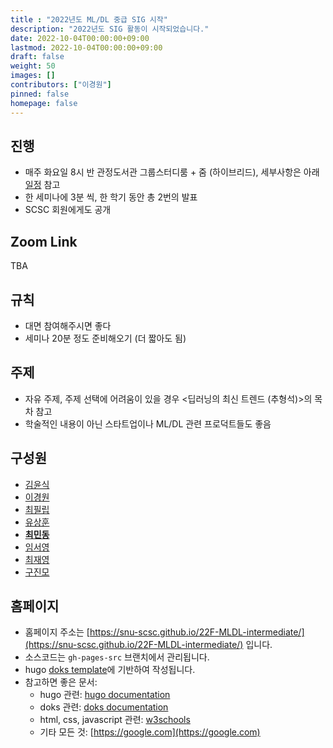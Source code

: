 ```yaml
---
title : "2022년도 ML/DL 중급 SIG 시작"
description: "2022년도 SIG 활동이 시작되었습니다."
date: 2022-10-04T00:00:00+09:00
lastmod: 2022-10-04T00:00:00+09:00
draft: false
weight: 50
images: []
contributors: ["이경원"]
pinned: false
homepage: false
---
```


## 진행

- 매주 화요일 8시 반 관정도서관 그룹스터디룸 + 줌 (하이브리드), 세부사항은 아래 [일정](#일정) 참고
- 한 세미나에 3분 씩, 한 학기 동안 총 2번의 발표
- SCSC 회원에게도 공개

## Zoom Link

TBA

## 규칙

- 대면 참여해주시면 좋다
- 세미나 20분 정도 준비해오기 (더 짧아도 됨)

## 주제

- 자유 주제, 주제 선택에 어려움이 있을 경우 <딥러닝의 최신 트렌드 (추형석)>의 목차 참고
- 학술적인 내용이 아닌 스타트업이나 ML/DL 관련 프로덕트들도 좋음

## 구성원

- [김윤식](https://github.com/yoonshik1205)
- [이경원](https://github.com/kw-lee)
- [최필립](https://github.com/pswcsj)
- [유상훈](https://github.com/sanghoonnam)
- [**최민동**](https://github.com/orange-fritters)
- [임서영](https://github.com/xxbelight)
- [최재영](https://github.com/Jaeyoung-Choi)
- [구진모](https://github.com/linear0127)

## 홈페이지

- 홈페이지 주소는 [https://snu-scsc.github.io/22F-MLDL-intermediate/](https://snu-scsc.github.io/22F-MLDL-intermediate/) 입니다.
- 소스코드는 `gh-pages-src` 브랜치에서 관리됩니다.
- hugo [doks template](https://github.com/h-enk/doks)에 기반하여 작성됩니다.
- 참고하면 좋은 문서:
  - hugo 관련: [hugo documentation](https://gohugo.io/documentation/)
  - doks 관련: [doks documentation](https://getdoks.org)
  - html, css, javascript 관련: [w3schools](https://www.w3schools.com)
  - 기타 모든 것: [https://google.com](https://google.com)
